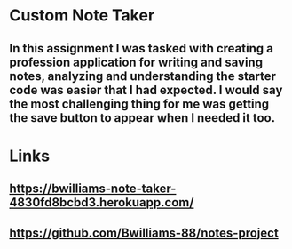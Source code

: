 # Custom Note Taker

## In this assignment I was tasked with creating a profession application for writing and saving notes, analyzing and understanding the starter code was easier that I had expected. I would say the most challenging thing for me was getting the save button to appear when I needed it too.

# Links

## https://bwilliams-note-taker-4830fd8bcbd3.herokuapp.com/
## https://github.com/Bwilliams-88/notes-project